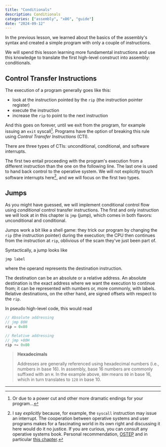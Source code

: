 ```yaml
---
title: "Conditionals"
description: Conditionals
categories: ["assembly", "x86", "guide"]
date: "2024-09-12"
---
```


In the previous lesson, we learned about the basics of the assembly's syntax and created a simple program with only a couple of instructions.

We will spend this lesson learning more fundamental instructions and use this knowledge to translate the first high-level construct into assembly: conditionals.

## Control Transfer Instructions

The execution of a program generally goes like this:
* look at the instruction pointed by the `rip` (the instruction pointer register)
* execute the instruction
* increase the `rip` to point to the next instruction

And this goes on forever, until we exit from the program, for example issuing an `exit` syscall[^1].
Programs have the option of breaking this rule using _Control Transfer Instructions_ (CTI). 

There are three types of CTIs: unconditional, conditional, and software interrupts. 

The first two entail proceeding with the program's execution from a different instruction than the one on the following line. The last one is used to hand back control to the operative system. We will not explicitly touch software interrupts here[^2], and we will focus on the first two types.

## Jumps

As you might have guessed, we will implement conditional control flow using _conditional_ control transfer instructions. The first and only instruction we will look at in this chapter is `jmp` (jump), which comes in both flavors: unconditional and conditional.

Jumps work a bit like a shell game: they trick our program by changing the `rip` (the instruction pointer) during the execution; the CPU then continues from the instruction at `rip`, oblivious of the scam they've just been part of.

Syntactically, a jump looks like 
```x86asm
jmp label
```
where the operand represents the destination instruction. 

The destination can be an absolute or a relative address. An absolute destination is the exact address where we want the execution to continue from; it can be represented with numbers or, more commonly, with labels. Relative destinations, on the other hand, are signed offsets with respect to the `rip`.

In pseudo high-level code, this would read
```typescript
// Absolute addressing
// jmp 80H
rip = 0x80

// Relative addressing
// jmp +80H
rip += 0x80
```

> **Hexadecimals**
>
> Addresses are generally referenced using hexadecimal numbers (i.e., numbers in base 16). In assembly, base 16 numbers are commonly suffixed with an `H`. In the example above, `80H` means `80` in base 16, which in turn translates to `128` in base 10.


---

[^1]: Or due to a power cut and other more dramatic endings for your program... 

[^2]: I say _explicitly_ because, for example, the `syscall` instruction may issue an interrupt. The cooperation between operative systems and user programs makes for a fascinating world in its own right and discussing it here would do it no justice. If you are curious, you can consult any operative systems book. Personal recommendation, [OSTEP](https://pages.cs.wisc.edu/~remzi/OSTEP/) and in particular [this chapter](https://pages.cs.wisc.edu/~remzi/OSTEP/cpu-mechanisms.pdf).